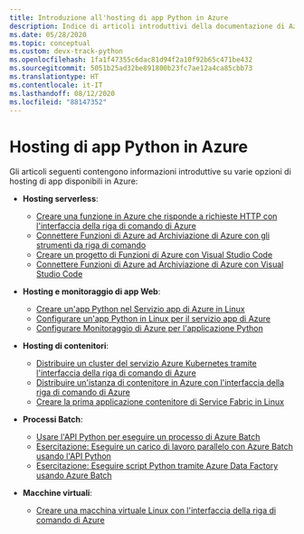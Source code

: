 ```yaml
---
title: Introduzione all'hosting di app Python in Azure
description: Indice di articoli introduttivi della documentazione di Azure sull'hosting del codice di app Python.
ms.date: 05/28/2020
ms.topic: conceptual
ms.custom: devx-track-python
ms.openlocfilehash: 1fa1f47355c6dac81d94f2a10f92b65c471be432
ms.sourcegitcommit: 5051b25ad32be891800b23fc7ae12a4ca85cbb73
ms.translationtype: HT
ms.contentlocale: it-IT
ms.lasthandoff: 08/12/2020
ms.locfileid: "88147352"
---
```

# <a name="hosting-python-apps-on-azure"></a>Hosting di app Python in Azure

Gli articoli seguenti contengono informazioni introduttive su varie opzioni di hosting di app disponibili in Azure:

- **Hosting serverless**:
  - [Creare una funzione in Azure che risponde a richieste HTTP con l'interfaccia della riga di comando di Azure](/azure/azure-functions/functions-create-first-azure-function-azure-cli?pivots=programming-language-python)
  - [Connettere Funzioni di Azure ad Archiviazione di Azure con gli strumenti da riga di comando](/azure/azure-functions/functions-add-output-binding-storage-queue-cli?tabs=bash%2Cbrowser&pivots=programming-language-python)
  - [Creare un progetto di Funzioni di Azure con Visual Studio Code](/azure/azure-functions/functions-create-first-function-vs-code?pivots=programming-language-python)
  - [Connettere Funzioni di Azure ad Archiviazione di Azure con Visual Studio Code](/azure/azure-functions/functions-add-output-binding-storage-queue-vs-code?pivots=programming-language-python)
  
- **Hosting e monitoraggio di app Web**:
  - [Creare un'app Python nel Servizio app di Azure in Linux](/azure/app-service/quickstart-python)
  - [Configurare un'app Python in Linux per il servizio app di Azure](/azure/app-service/configure-language-python)
  - [Configurare Monitoraggio di Azure per l'applicazione Python](/azure/azure-monitor/app/opencensus-python)

- **Hosting di contenitori**:
  - [Distribuire un cluster del servizio Azure Kubernetes tramite l'interfaccia della riga di comando di Azure](/azure/aks/kubernetes-walkthrough)
  - [Distribuire un'istanza di contenitore in Azure con l'interfaccia della riga di comando di Azure](/azure/container-instances/container-instances-quickstart)
  - [Creare la prima applicazione contenitore di Service Fabric in Linux](/azure/service-fabric/service-fabric-get-started-containers-linux)

- **Processi Batch**:
  - [Usare l'API Python per eseguire un processo di Azure Batch](/azure/batch/quick-run-python)
  - [Esercitazione: Eseguire un carico di lavoro parallelo con Azure Batch usando l'API Python](/azure/batch/tutorial-parallel-python)
  - [Esercitazione: Eseguire script Python tramite Azure Data Factory usando Azure Batch](/azure/batch/tutorial-run-python-batch-azure-data-factory)

- **Macchine virtuali**:
  - [Creare una macchina virtuale Linux con l'interfaccia della riga di comando di Azure](/azure/virtual-machines/linux/quick-create-cli)
